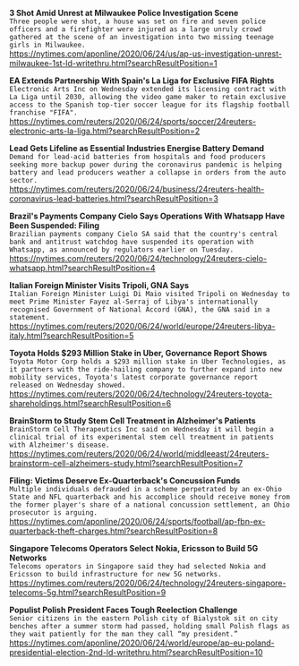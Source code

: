 **3 Shot Amid Unrest at Milwaukee Police Investigation Scene**\
`Three people were shot, a house was set on fire and seven police officers and a firefighter were injured as a large unruly crowd gathered at the scene of an investigation into two missing teenage girls in Milwaukee. `\
https://nytimes.com/aponline/2020/06/24/us/ap-us-investigation-unrest-milwaukee-1st-ld-writethru.html?searchResultPosition=1

**EA Extends Partnership With Spain's La Liga for Exclusive FIFA Rights**\
`Electronic Arts Inc on Wednesday extended its licensing contract with La Liga until 2030, allowing the video game maker to retain exclusive access to the Spanish top-tier soccer league for its flagship football franchise "FIFA".`\
https://nytimes.com/reuters/2020/06/24/sports/soccer/24reuters-electronic-arts-la-liga.html?searchResultPosition=2

**Lead Gets Lifeline as Essential Industries Energise Battery Demand**\
`Demand for lead-acid batteries from hospitals and food producers seeking more backup power during the coronavirus pandemic is helping battery and lead producers weather a collapse in orders from the auto sector.`\
https://nytimes.com/reuters/2020/06/24/business/24reuters-health-coronavirus-lead-batteries.html?searchResultPosition=3

**Brazil's Payments Company Cielo Says Operations With Whatsapp Have Been Suspended: Filing**\
`Brazilian payments company Cielo SA said that the country's central bank and antitrust watchdog have suspended its operation with Whatsapp, as announced by regulators earlier on Tuesday.`\
https://nytimes.com/reuters/2020/06/24/technology/24reuters-cielo-whatsapp.html?searchResultPosition=4

**Italian Foreign Minister Visits Tripoli, GNA Says**\
`Italian Foreign Minister Luigi Di Maio visited Tripoli on Wednesday to meet Prime Minister Fayez al-Serraj of Libya's internationally recognised Government of National Accord (GNA), the GNA said in a statement. `\
https://nytimes.com/reuters/2020/06/24/world/europe/24reuters-libya-italy.html?searchResultPosition=5

**Toyota Holds $293 Million Stake in Uber, Governance Report Shows**\
`Toyota Motor Corp holds a $293 million stake in Uber Technologies, as it partners with the ride-hailing company to further expand into new mobility services, Toyota's latest corporate governance report released on Wednesday showed. `\
https://nytimes.com/reuters/2020/06/24/technology/24reuters-toyota-shareholdings.html?searchResultPosition=6

**BrainStorm to Study Stem Cell Treatment in Alzheimer's Patients**\
`BrainStorm Cell Therapeutics Inc said on Wednesday it will begin a clinical trial of its experimental stem cell treatment in patients with Alzheimer's disease.`\
https://nytimes.com/reuters/2020/06/24/world/middleeast/24reuters-brainstorm-cell-alzheimers-study.html?searchResultPosition=7

**Filing: Victims Deserve Ex-Quarterback's Concussion Funds**\
`Multiple individuals defrauded in a scheme perpetrated by an ex-Ohio State and NFL quarterback and his accomplice should receive money from the former player's share of a national concussion settlement, an Ohio prosecutor is arguing.`\
https://nytimes.com/aponline/2020/06/24/sports/football/ap-fbn-ex-quarterback-theft-charges.html?searchResultPosition=8

**Singapore Telecoms Operators Select Nokia, Ericsson to Build 5G Networks**\
`Telecoms operators in Singapore said they had selected Nokia and Ericsson to build infrastructure for new 5G networks.`\
https://nytimes.com/reuters/2020/06/24/technology/24reuters-singapore-telecoms-5g.html?searchResultPosition=9

**Populist Polish President Faces Tough Reelection Challenge**\
`Senior citizens in the eastern Polish city of Bialystok sit on city benches after a summer storm had passed, holding small Polish flags as they wait patiently for the man they call “my president.”`\
https://nytimes.com/aponline/2020/06/24/world/europe/ap-eu-poland-presidential-election-2nd-ld-writethru.html?searchResultPosition=10

